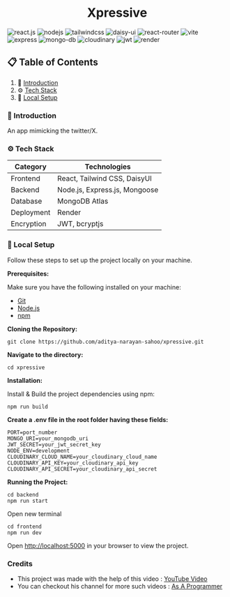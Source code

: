 <h1 align="center">Xpressive</h1>

<div>
    <img src="https://img.shields.io/badge/-React_JS-black?style=for-the-badge&logoColor=white&logo=react&color=61DAFB" alt="react.js" />
    <img src="https://img.shields.io/badge/node.js-339933?style=for-the-badge&logo=Node.js&logoColor=white" alt="nodejs"/>
    <img src="https://img.shields.io/badge/-Tailwind_CSS-black?style=for-the-badge&logoColor=white&logo=tailwindcss&color=06B6D4" alt="tailwindcss" />
    <img src="https://img.shields.io/badge/daisyui-5A0EF8?style=for-the-badge&logo=daisyui&logoColor=white" alt="daisy-ui"/>
    <img src="https://img.shields.io/badge/reactrouter-CA4245?style=for-the-badge&logo=reactrouter&logoColor=black" alt="react-router"/>
    <img src="https://img.shields.io/badge/-Vite-black?style=for-the-badge&logoColor=white&logo=vite&color=646CFF" alt="vite" />
    <img src="https://img.shields.io/badge/Express%20js-000000?style=for-the-badge&logo=express&logoColor=white" alt="express"/>
    <img src="https://img.shields.io/badge/MongoDB-4EA94B?style=for-the-badge&logo=mongodb&logoColor=white" alt="mongo-db"/>
    <img src="https://img.shields.io/badge/Cloudinary-3448C5?style=for-the-badge&logo=Cloudinary&logoColor=white" alt="cloudinary"/>
    <img src="https://img.shields.io/badge/JWT-000000?style=for-the-badge&logo=JSON%20web%20tokens&logoColor=white" alt="jwt"/>
    <img src="https://img.shields.io/badge/Render-%46E3B7.svg?style=for-the-badge&logo=render&logoColor=white" alt="render"/>
</div>

## 📋 <a name="table">Table of Contents</a>

1. 🤖 [Introduction](#introduction)
2. ⚙️ [Tech Stack](#tech-stack)
3. 🤸 [Local Setup](#setup)

### <a name="introduction">🤖 Introduction</a>

An app mimicking the twitter/X.

### <a name="tech-stack">⚙️ Tech Stack</a>

| **Category** | **Technologies**              |
| ------------ | ----------------------------- |
| Frontend     | React, Tailwind CSS, DaisyUI  |
| Backend      | Node.js, Express.js, Mongoose |
| Database     | MongoDB Atlas                 |
| Deployment   | Render                        |
| Encryption   | JWT, bcryptjs                 |

### <a name="setup">🤸 Local Setup</a>

Follow these steps to set up the project locally on your machine.

**Prerequisites:**

Make sure you have the following installed on your machine:

- [Git](https://git-scm.com/)
- [Node.js](https://nodejs.org/en)
- [npm](https://www.npmjs.com/)

**Cloning the Repository:**

```
git clone https://github.com/aditya-narayan-sahoo/xpressive.git
```

**Navigate to the directory:**

```
cd xpressive
```

**Installation:**

Install & Build the project dependencies using npm:

```
npm run build
```

**Create a .env file in the root folder having these fields:**

```
PORT=port_number
MONGO_URI=your_mongodb_uri
JWT_SECRET=your_jwt_secret_key
NODE_ENV=development
CLOUDINARY_CLOUD_NAME=your_cloudinary_cloud_name
CLOUDINARY_API_KEY=your_cloudinary_api_key
CLOUDINARY_API_SECRET=your_cloudinary_api_secret
```

**Running the Project:**

```
cd backend
npm run start
```

Open new terminal

```
cd frontend
npm run dev
```

Open [http://localhost:5000](http://localhost:5000) in your browser to view the project.

### Credits

- This project was made with the help of this video : [YouTube Video](https://www.youtube.com/watch?v=MDZC8VDZnV8)
- You can checkout his channel for more such videos : [As A Programmer](https://www.youtube.com/@asaprogrammer_)
